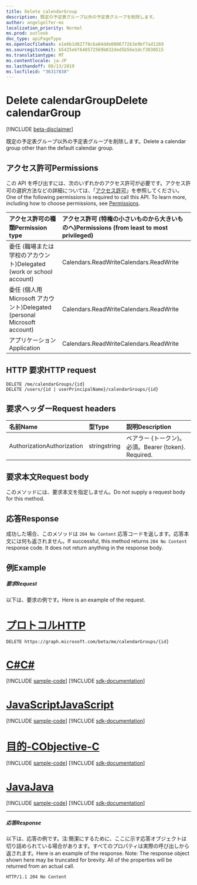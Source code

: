 ```yaml
---
title: Delete calendarGroup
description: 既定の予定表グループ以外の予定表グループを削除します。
author: angelgolfer-ms
localization_priority: Normal
ms.prod: outlook
doc_type: apiPageType
ms.openlocfilehash: e1e6b1d82778cba84dde0006772b3e9bf7ad1269
ms.sourcegitcommit: b5425ebf648572569b032ded5b56e1dcf3830515
ms.translationtype: MT
ms.contentlocale: ja-JP
ms.lasthandoff: 08/13/2019
ms.locfileid: "36317838"
---
```

# <a name="delete-calendargroup"></a><span data-ttu-id="790d7-103">Delete calendarGroup</span><span class="sxs-lookup"><span data-stu-id="790d7-103">Delete calendarGroup</span></span>

[!INCLUDE [beta-disclaimer](../../includes/beta-disclaimer.md)]

<span data-ttu-id="790d7-104">既定の予定表グループ以外の予定表グループを削除します。</span><span class="sxs-lookup"><span data-stu-id="790d7-104">Delete a calendar group other than the default calendar group.</span></span>

## <a name="permissions"></a><span data-ttu-id="790d7-105">アクセス許可</span><span class="sxs-lookup"><span data-stu-id="790d7-105">Permissions</span></span>

<span data-ttu-id="790d7-p101">この API を呼び出すには、次のいずれかのアクセス許可が必要です。アクセス許可の選択方法などの詳細については、「[アクセス許可](/graph/permissions-reference)」を参照してください。</span><span class="sxs-lookup"><span data-stu-id="790d7-p101">One of the following permissions is required to call this API. To learn more, including how to choose permissions, see [Permissions](/graph/permissions-reference).</span></span>

| <span data-ttu-id="790d7-108">アクセス許可の種類</span><span class="sxs-lookup"><span data-stu-id="790d7-108">Permission type</span></span>                        | <span data-ttu-id="790d7-109">アクセス許可 (特権の小さいものから大きいものへ)</span><span class="sxs-lookup"><span data-stu-id="790d7-109">Permissions (from least to most privileged)</span></span> |
| :------------------------------------- | :------------------------------------------ |
| <span data-ttu-id="790d7-110">委任 (職場または学校のアカウント)</span><span class="sxs-lookup"><span data-stu-id="790d7-110">Delegated (work or school account)</span></span>     | <span data-ttu-id="790d7-111">Calendars.ReadWrite</span><span class="sxs-lookup"><span data-stu-id="790d7-111">Calendars.ReadWrite</span></span>                         |
| <span data-ttu-id="790d7-112">委任 (個人用 Microsoft アカウント)</span><span class="sxs-lookup"><span data-stu-id="790d7-112">Delegated (personal Microsoft account)</span></span> | <span data-ttu-id="790d7-113">Calendars.ReadWrite</span><span class="sxs-lookup"><span data-stu-id="790d7-113">Calendars.ReadWrite</span></span>                         |
| <span data-ttu-id="790d7-114">アプリケーション</span><span class="sxs-lookup"><span data-stu-id="790d7-114">Application</span></span>                            | <span data-ttu-id="790d7-115">Calendars.ReadWrite</span><span class="sxs-lookup"><span data-stu-id="790d7-115">Calendars.ReadWrite</span></span>                         |

## <a name="http-request"></a><span data-ttu-id="790d7-116">HTTP 要求</span><span class="sxs-lookup"><span data-stu-id="790d7-116">HTTP request</span></span>

<!-- { "blockType": "ignored" } -->

```http
DELETE /me/calendarGroups/{id}
DELETE /users/{id | userPrincipalName}/calendarGroups/{id}
```

## <a name="request-headers"></a><span data-ttu-id="790d7-117">要求ヘッダー</span><span class="sxs-lookup"><span data-stu-id="790d7-117">Request headers</span></span>

| <span data-ttu-id="790d7-118">名前</span><span class="sxs-lookup"><span data-stu-id="790d7-118">Name</span></span>          | <span data-ttu-id="790d7-119">型</span><span class="sxs-lookup"><span data-stu-id="790d7-119">Type</span></span>   | <span data-ttu-id="790d7-120">説明</span><span class="sxs-lookup"><span data-stu-id="790d7-120">Description</span></span>               |
| :------------ | :----- | :------------------------ |
| <span data-ttu-id="790d7-121">Authorization</span><span class="sxs-lookup"><span data-stu-id="790d7-121">Authorization</span></span> | <span data-ttu-id="790d7-122">string</span><span class="sxs-lookup"><span data-stu-id="790d7-122">string</span></span> | <span data-ttu-id="790d7-p102">ベアラー {トークン}。必須。</span><span class="sxs-lookup"><span data-stu-id="790d7-p102">Bearer {token}. Required.</span></span> |

## <a name="request-body"></a><span data-ttu-id="790d7-125">要求本文</span><span class="sxs-lookup"><span data-stu-id="790d7-125">Request body</span></span>

<span data-ttu-id="790d7-126">このメソッドには、要求本文を指定しません。</span><span class="sxs-lookup"><span data-stu-id="790d7-126">Do not supply a request body for this method.</span></span>

## <a name="response"></a><span data-ttu-id="790d7-127">応答</span><span class="sxs-lookup"><span data-stu-id="790d7-127">Response</span></span>

<span data-ttu-id="790d7-p103">成功した場合、このメソッドは `204 No Content` 応答コードを返します。応答本文には何も返されません。</span><span class="sxs-lookup"><span data-stu-id="790d7-p103">If successful, this method returns `204 No Content` response code. It does not return anything in the response body.</span></span>

## <a name="example"></a><span data-ttu-id="790d7-130">例</span><span class="sxs-lookup"><span data-stu-id="790d7-130">Example</span></span>

##### <a name="request"></a><span data-ttu-id="790d7-131">要求</span><span class="sxs-lookup"><span data-stu-id="790d7-131">Request</span></span>

<span data-ttu-id="790d7-132">以下は、要求の例です。</span><span class="sxs-lookup"><span data-stu-id="790d7-132">Here is an example of the request.</span></span>


# <a name="httptabhttp"></a>[<span data-ttu-id="790d7-133">プロトコル</span><span class="sxs-lookup"><span data-stu-id="790d7-133">HTTP</span></span>](#tab/http)
<!-- {
  "blockType": "request",
  "name": "delete_calendargroup"
}-->

```http
DELETE https://graph.microsoft.com/beta/me/calendarGroups/{id}
```
# <a name="ctabcsharp"></a>[<span data-ttu-id="790d7-134">C#</span><span class="sxs-lookup"><span data-stu-id="790d7-134">C#</span></span>](#tab/csharp)
[!INCLUDE [sample-code](../includes/snippets/csharp/delete-calendargroup-csharp-snippets.md)]
[!INCLUDE [sdk-documentation](../includes/snippets/snippets-sdk-documentation-link.md)]

# <a name="javascripttabjavascript"></a>[<span data-ttu-id="790d7-135">JavaScript</span><span class="sxs-lookup"><span data-stu-id="790d7-135">JavaScript</span></span>](#tab/javascript)
[!INCLUDE [sample-code](../includes/snippets/javascript/delete-calendargroup-javascript-snippets.md)]
[!INCLUDE [sdk-documentation](../includes/snippets/snippets-sdk-documentation-link.md)]

# <a name="objective-ctabobjc"></a>[<span data-ttu-id="790d7-136">目的-C</span><span class="sxs-lookup"><span data-stu-id="790d7-136">Objective-C</span></span>](#tab/objc)
[!INCLUDE [sample-code](../includes/snippets/objc/delete-calendargroup-objc-snippets.md)]
[!INCLUDE [sdk-documentation](../includes/snippets/snippets-sdk-documentation-link.md)]

# <a name="javatabjava"></a>[<span data-ttu-id="790d7-137">Java</span><span class="sxs-lookup"><span data-stu-id="790d7-137">Java</span></span>](#tab/java)
[!INCLUDE [sample-code](../includes/snippets/java/delete-calendargroup-java-snippets.md)]
[!INCLUDE [sdk-documentation](../includes/snippets/snippets-sdk-documentation-link.md)]

---


##### <a name="response"></a><span data-ttu-id="790d7-138">応答</span><span class="sxs-lookup"><span data-stu-id="790d7-138">Response</span></span>

<span data-ttu-id="790d7-p104">以下は、応答の例です。注:簡潔にするために、ここに示す応答オブジェクトは切り詰められている場合があります。すべてのプロパティは実際の呼び出しから返されます。</span><span class="sxs-lookup"><span data-stu-id="790d7-p104">Here is an example of the response. Note: The response object shown here may be truncated for brevity. All of the properties will be returned from an actual call.</span></span>

<!-- {
  "blockType": "response",
  "truncated": true
} -->

```http
HTTP/1.1 204 No Content
```

<!-- uuid: 8fcb5dbc-d5aa-4681-8e31-b001d5168d79
2015-10-25 14:57:30 UTC -->

<!--
{
  "type": "#page.annotation",
  "description": "Delete calendarGroup",
  "keywords": "",
  "section": "documentation",
  "tocPath": "",
  "suppressions": [
  ]
}
-->
